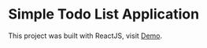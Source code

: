 # Simple Todo List Application

This project was built with ReactJS, visit [Demo](https://hodanmohamed.github.io/TodoApp/).
